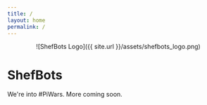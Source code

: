 ```yaml
---
title: /
layout: home
permalink: /
---
```


<center>![ShefBots Logo]({{ site.url }}/assets/shefbots_logo.png)</center>

# ShefBots

We're into #PiWars. More coming soon.
